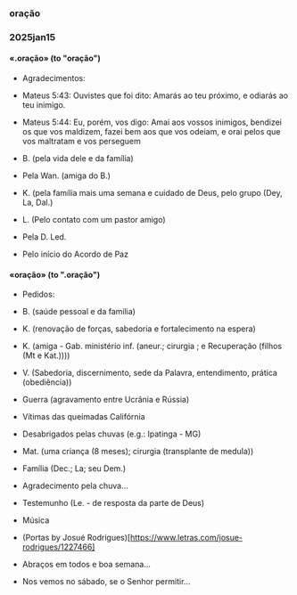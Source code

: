 ### oração
### 2025jan15

#### «.oração»	(to "oração")

- Agradecimentos:

- Mateus 5:43: Ouvistes que foi dito: Amarás ao teu próximo, e odiarás ao teu inimigo.
- Mateus 5:44: Eu, porém, vos digo: Amai aos vossos inimigos, bendizei os que vos maldizem, fazei bem aos que vos odeiam, e orai pelos que vos maltratam e vos perseguem

- B. (pela vida dele e da família)
- Pela Wan. (amiga do B.)
- K. (pela família mais uma semana e cuidado de Deus, pelo grupo (Dey,
  La, Dal.)
- L. (Pelo contato com um pastor amigo)
- Pela D. Led.
- Pelo início do Acordo de Paz

#### «oração»  (to ".oração")

- Pedidos:
- B. (saúde pessoal e da família)
- K. (renovação de forças, sabedoria e fortalecimento na espera)
- K. (amiga - Gab. ministério inf. (aneur.; cirurgia ; e Recuperação
  (filhos (Mt e Kat.))))
- V. (Sabedoria, discernimento, sede da Palavra, entendimento, prática
  (obediência))
- Guerra (agravamento entre Ucrânia e Rússia)
- Vítimas das queimadas Califórnia
- Desabrigados pelas chuvas (e.g.: Ipatinga - MG)
- Mat. (uma criança (8 meses); cirurgia (transplante de medula))
- Família (Dec.; La; seu Dem.)
- Agradecimento pela chuva...

- Testemunho (Le. - de resposta da parte de Deus)

- Música 
- (Portas by Josué Rodrigues)[https://www.letras.com/josue-rodrigues/1227466]

- Abraços em todos e boa semana...
- Nos vemos no sábado, se o Senhor permitir...
